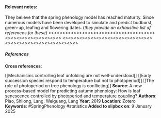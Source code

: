 #### **Relevant notes**:
They believe that the spring phenology model has reached maturity. Since numerous models have been developed to simulate and predict budburst, green-up, leafing and flowering dates. (_they provide an exhaustive list of references for these_)
<><><><><><><><><><><><><><><><><><><><><><><><><><><><><>
<><><><><><><><><><><><><><><><><><><><><><><><><><><><><>
##### References
**Cross references**: 

[[Mechanisms controlling leaf unfolding are not well-understood]]
[[Early succession species respond to temperature but not to photoperiod]]
[[The role of photoperiod on tree phenology is conflicting]]
**Source**:  A new process-based model for predicting autumn phenology: How is leaf senescence controlled by photoperiod and temperature coupling?
**Authors**: Piao, Shilong, Lang, Weiguang, Lang
**Year**: 2019
**Location**: Zotero
**Keywords**: #SpringPhenology  #statistics 
**Added to slipbox on**: 9 January 2025
